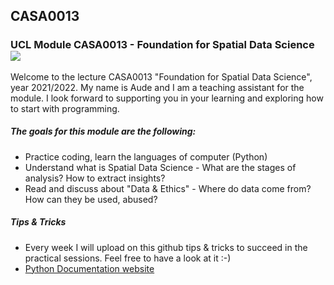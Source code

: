 ## CASA0013
### UCL Module CASA0013 - Foundation for Spatial Data Science ![](img/casa_log.jpg)
Welcome to the lecture CASA0013 "Foundation for Spatial Data Science", year 2021/2022. My name is Aude and I am a teaching assistant for the module. I look forward to supporting you in your learning and exploring how to start with programming. 


##### The goals for this module are the following: 
  - Practice coding, learn the languages of computer (Python)
  - Understand what is Spatial Data Science - What are the stages of analysis? How to extract insights? 
  - Read and discuss about "Data & Ethics" - Where do data come from? How can they be used, abused?

##### Tips & Tricks 
- Every week I will upload on this github tips & tricks to succeed in the practical sessions. Feel free to have a look at it :-) 
- [Python Documentation website](https://docs.python.org/3/)

